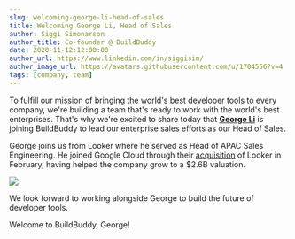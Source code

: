 ```yaml
---
slug: welcoming-george-li-head-of-sales
title: Welcoming George Li, Head of Sales
author: Siggi Simonarson
author_title: Co-founder @ BuildBuddy
date: 2020-11-12:12:00:00
author_url: https://www.linkedin.com/in/siggisim/
author_image_url: https://avatars.githubusercontent.com/u/1704556?v=4
tags: [company, team]
---
```


To fulfill our mission of bringing the world's best developer tools to every company, we're building a team that's ready to work with the world's best enterprises. That's why we're excited to share today that [**George Li**](https://www.linkedin.com/in/gli/) is joining BuildBuddy to lead our enterprise sales efforts as our Head of Sales.

George joins us from Looker where he served as Head of APAC Sales Engineering. He joined Google Cloud through their [acquisition](https://techcrunch.com/2020/02/13/google-closes-2-6b-looker-acquisition/) of Looker in February, having helped the company grow to a $2.6B valuation.

![](https://uploads-ssl.webflow.com/5eeba6a6c5230ea3d1a60d83/5f84d59b112797724e0e8444_george.png)

We look forward to working alongside George to build the future of developer tools.

Welcome to BuildBuddy, George!
